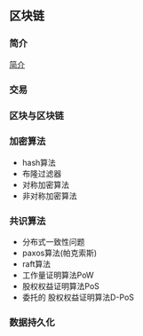 ## 区块链
### 简介
[简介](./intro.md)


### 交易

### 区块与区块链

### 加密算法
- hash算法
- 布隆过滤器
- 对称加密算法
- 非对称加密算法

### 共识算法
- 分布式一致性问题
- paxos算法(帕克索斯)
- raft算法
- 工作量证明算法PoW
- 股权权益证明算法PoS
- 委托的 股权权益证明算法D-PoS

### 数据持久化